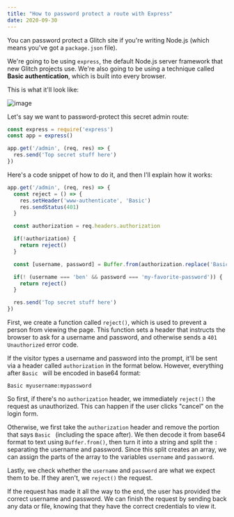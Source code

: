 ```yaml
---
title: "How to password protect a route with Express"
date: 2020-09-30
---
```

You can password protect a Glitch site if you're writing Node.js (which means you've got a `package.json` file).

We're going to be using `express`, the default Node.js server framework that new Glitch projects use. We're also going to be using a technique called **Basic authentication**, which is built into every browser.

This is what it'll look like:

![image](https://user-images.githubusercontent.com/30215449/105643112-05aa9680-5e5c-11eb-96d3-c489211a0e63.png)

Let's say we want to password-protect this secret admin route:

```javascript
const express = require('express')
const app = express()

app.get('/admin', (req, res) => {
  res.send('Top secret stuff here')
})
```

Here's a code snippet of how to do it, and then I'll explain how it works:

```javascript
app.get('/admin', (req, res) => {
  const reject = () => {
    res.setHeader('www-authenticate', 'Basic')
    res.sendStatus(401)
  }

  const authorization = req.headers.authorization

  if(!authorization) {
    return reject()
  }

  const [username, password] = Buffer.from(authorization.replace('Basic ', ''), 'base64').toString().split(':')

  if(! (username === 'ben' && password === 'my-favorite-password')) {
    return reject()
  }

  res.send('Top secret stuff here')
})
```

First, we create a function called `reject()`, which is used to prevent a person from viewing the page. This function sets a header that instructs the browser to ask for a username and password, and otherwise sends a `401 Unauthorized` error code.

If the visitor types a username and password into the prompt, it'll be sent via a header called `authorization` in the format below. However, everything after `Basic ` will be encoded in base64 format:

```text
Basic myusername:mypassword
```

So first, if there's no `authorization` header, we immediately `reject()` the request as unauthorized. This can happen if the user clicks "cancel" on the login form.

Otherwise, we first take the `authorization` header and remove the portion that says `Basic ` (including the space after). We then decode it from base64 format to text using `Buffer.from()`, then turn it into a string and split the `:` separating the username and password. Since this split creates an array, we can assign the parts of the array to the variables `username` and `password`.

Lastly, we check whether the `username` and `password` are what we expect them to be. If they aren't, we `reject()` the request.

If the request has made it all the way to the end, the user has provided the correct username and password. We can finish the request by sending back any data or file, knowing that they have the correct credentials to view it.
